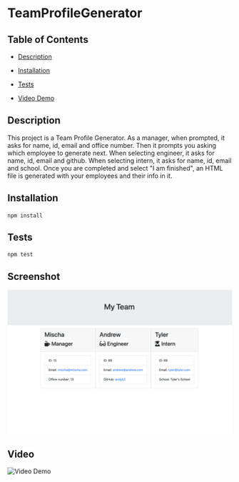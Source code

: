 # TeamProfileGenerator

  ## Table of Contents

  * [Description](#description)

  * [Installation](#installation)

  * [Tests](#tests)

  * [Video Demo](#video)


  ## Description
  This project is a Team Profile Generator. As a manager, when prompted, it asks for name, id, email and office number. Then it prompts you asking which employee to generate next. When selecting engineer, it asks for name, id, email and github. When selecting intern, it asks for name, id, email and school. Once you are completed and select "I am finished", an HTML file is generated with your employees and their info in it.
  

  ## Installation
  ```
  npm install
  ```
  
  ## Tests
  ```
  npm test
  ```
 
  ## Screenshot
  ![Screenshot](assets/SS1.png?raw=true)
  
  ## Video
  ![Video Demo](assets/TeamGenerator.gif?raw=true)